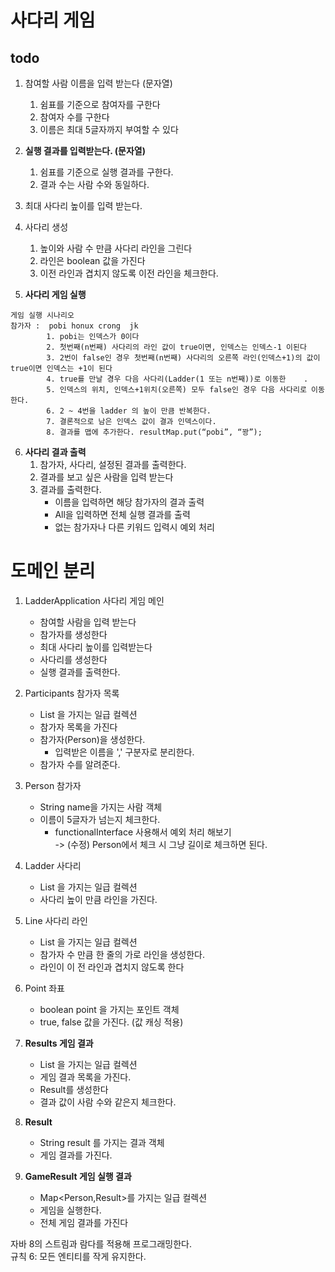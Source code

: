 # 사다리 게임
## todo
1. 참여할 사람 이름을 입력 받는다 (문자열)    
    1. 쉼표를 기준으로 참여자를 구한다     
    2. 참여자 수를 구한다    
    3. 이름은 최대 5글자까지 부여할 수 있다    
  
2. __실행 결과를 입력받는다. (문자열)__    
    1. 쉼표를 기준으로 실행 결과를 구한다.    
    2. 결과 수는 사람 수와 동일하다.        
      
3. 최대 사다리 높이를 입력 받는다.    
  
4. 사다리 생성  
    1. 높이와 사람 수 만큼 사다리 라인을 그린다    
    2. 라인은 boolean 값을 가진다    
    3. 이전 라인과 겹치지 않도록 이전 라인을 체크한다.    

5. __사다리 게임 실행__    
``` text
게임 실행 시나리오
참가자 :  pobi honux crong  jk
        1. pobi는 인덱스가 0이다       
        2. 첫번째(n번째) 사다리의 라인 값이 true이면, 인덱스는 인덱스-1 이된다       
        3. 2번이 false인 경우 첫번째(n번째) 사다리의 오른쪽 라인(인덱스+1)의 값이 true이면 인덱스는 +1이 된다     
        4. true를 만날 경우 다음 사다리(Ladder(1 또는 n번째))로 이동한    .    
        5. 인덱스의 위치, 인덱스+1위치(오른쪽) 모두 false인 경우 다음 사다리로 이동한다.     
        6. 2 ~ 4번을 ladder 의 높이 만큼 반복한다.     
        7. 결론적으로 남은 인덱스 값이 결과 인덱스이다.    
        8. 결과를 맵에 추가한다. resultMap.put(“pobi”, “꽝”);     
```

6. __사다리 결과 출력__    
    1. 참가자, 사다리, 설정된 결과를 출력한다.    
    2. 결과를 보고 싶은 사람을 입력 받는다    
    3. 결과를 출력한다.    
        - 이름을 입력하면 해당 참가자의 결과 출력    
        - All을 입력하면 전체 실행 결과를 출력    
        - 없는 참가자나 다른 키워드 입력시 예외 처리    
         
# 도메인 분리   
1. LadderApplication 사다리 게임 메인  
    - 참여할 사람을 입력 받는다  
    - 참가자를 생성한다  
    - 최대 사다리 높이를 입력받는다  
    - 사다리를 생성한다  
    - 실행 결과를 출력한다.  
      
2. Participants 참가자 목록  
    - List<Person> 을 가지는 일급 컬렉션  
    - 참가자 목록을 가진다  
    - 참가자(Person)을 생성한다.  
      - 입력받은 이름을 ',' 구분자로 분리한다.  
    - 참가자 수를 알려준다.  
      
3. Person 참가자  
    - String name을 가지는 사람 객체  
    - 이름이 5글자가 넘는지 체크한다.  
      * functionalInterface 사용해서 예외 처리 해보기  
            -> (수정) Person에서 체크 시 그냥 길이로 체크하면 된다.  
          
5. Ladder 사다리  
    - List<Line> 을 가지는 일급 컬렉션  
    - 사다리 높이 만큼 라인을 가진다.  
      
6. Line 사다리 라인  
    - List<Point> 을 가지는 일급 컬렉션  
    - 참가자 수 만큼 한 줄의 가로 라인을 생성한다.  
    - 라인이 이 전 라인과 겹치지 않도록 한다  
          
7. Point 좌표
    - boolean point 을 가지는 포인트 객체  
    - true, false 값을 가진다. (값 캐싱 적용)  

8. __Results 게임 결과__
    - List<Result> 을 가지는 일급 컬렉션
    - 게임 결과 목록을 가진다.
    - Result를 생성한다
    - 결과 값이 사람 수와 같은지 체크한다.

9. __Result__
    - String result 를 가지는 결과 객체
    - 게임 결과를 가진다.

10. __GameResult 게임 실행 결과__
    - Map<Person,Result>를 가지는 일급 컬렉션
    - 게임을 실행한다. 
    - 전체 게임 결과를 가진다 
    

자바 8의 스트림과 람다를 적용해 프로그래밍한다.  
규칙 6: 모든 엔티티를 작게 유지한다.
